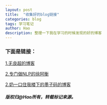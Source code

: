 ```yaml
---
layout: post
title:  "收集好的blog链接"
categories: blog
tags: 学习笔记
author: Hao
description: 整理一下我在学习的时候发现的好的博客
---
```

### 下面是链接：

[1.无良超的博客](http://wulc.me/) 

[2.专门做NLP的徐阿衡](http://www.shuang0420.com/)

[2.奶一口住我楼下的墨子码的博客](https://evachenzehua.github.io/) 

##### 版权归@Hao所有，转载标记来源。

